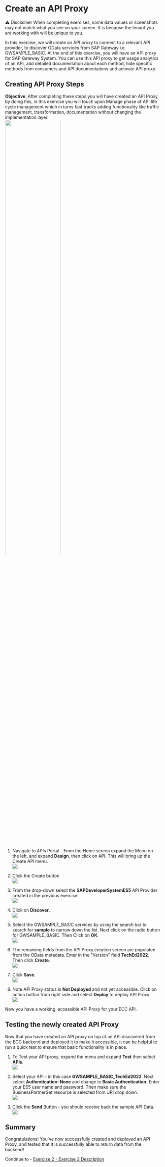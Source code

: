 # Create an API Proxy

:warning: Disclaimer When completing exercises, some data values or sceenshots may not match what you see on your screen. It is because the tenant you are working with will be unique to you.

In this exercise, we will create an API proxy to connect to a relevant API provider, to discover OData services from SAP Gateway i.e. GWSAMPLE_BASIC. At the end of this exercise, you will have an API proxy for SAP Gateway System. You can use this API proxy to get usage analytics of an API, add detailed documentation about each method, hide specific methods from consumers and API documentations and activate API proxy.

## Creating API Proxy Steps

<b>Objective</b>: After completing these steps you will have created an API Proxy, by doing this, in this exercise you will touch upon Manage phase of API life cycle management which in turns fast tracks adding functionality like traffic management, transformation, documentation without changing the implementation layer.
<br><img src="/exercises/exA2/images/exA1_APIM_Lifecycle.png" width=60% height=60%>

1. Navigate to APIs Portal - From the Home screen expand the Menu on the left, and expand <b>Design</b>, then click on API. This will bring up the Create API menu.
<br>![](/exercises/ex0/images/Picture8.png)

2.	Click the Create button
<br>![](/exercises/exA2/images/exA2_Create_API.png)

3.	From the drop-down select the <b>SAPDeveloperSystemES5</b> API Provider created in the previous exercise.
<br>![](/exercises/exA2/images/exA2_Select_API_Provider.png)

4.	Click on <b>Discover</b>.
<br>![](/exercises/exA2/images/exA2_Click_Create.png)

5.	Select the GWSAMPLE_BASIC services by using the search bar to search for <b>sample</b> to narrow down the list. Next click on the radio button for GWSAMPLE_BASIC. Then Click on <b>OK</b>. 
<br>![](/exercises/exA2/images/exA2_Select_GWSAMPLE.png)

6.	The remaining fields from the API Proxy creation screen are populated from the OData metadata. Enter in the "Version" field <b>TechEd2022</b>. Then click <b>Create</b>.
<br>![](/exercises/exA2/images/exA2_Finalize_Create_API.png)

7.	Click <b>Save</b>.
<br>![](/exercises/exA2/images/exA2_Save_API.png)

8.	Note API Proxy status is <b>Not Deployed</b> and not yet accessible. Click on action button from right side and select <b>Deploy</b> to deploy API Proxy.
<br>![](/exercises/exA2/images/exA2_Deploy_API.png)

Now you have a working, accessible API Proxy for your ECC API.

## Testing the newly created API Proxy

Now that you have created an API proxy on top of an API discovered from the ECC backend and deployed it to make it accessible, it can be helpful to run a quick test to ensure that basic functionality is in place.

1.	To Test your API proxy, expand the menu and expand <b>Test</b> then select <b>APIs</b>.
<br>![](/exercises/exA2/images/exA2_Menu_TestAPIs.png)

2.	Select your API - in this case <b>GWSAMPLE_BASIC_TechEd2022</b>. Next select <b>Authentication: None</b> and change to <b>Basic Authentication</b>. Enter your ES5 user name and password. Then make sure the BusinessPartnerSet resource is selected from URI drop down.
<br>![](/exercises/exA2/images/exA2_Test_API.png)

4.	Click the <b>Send</b> Button - you should receive back the sample API Data.
<br>![](/exercises/exA2/images/exA2_Test_API_Send.png)



## Summary

Congratulations! You've now successfully created and deployed an API Proxy, and tested that it is successfully able to return data from the backend! 

Continue to - [Exercise 2 - Exercise 2 Description](../ex2/README.md)

